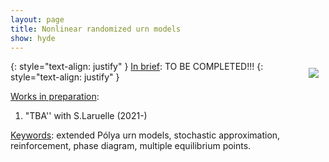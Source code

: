 ```yaml
---
layout: page
title: Nonlinear randomized urn models
show: hyde
---
```


<img style="max-width:350px;float:right;margin: 1px 1px 1px 1px;padding: 10px;" src="../assets/Tcrit-L33.png">
{: style="text-align: justify" }
<ins>In brief</ins>: TO BE COMPLETED!!!
{: style="text-align: justify" }

<ins>Works in preparation</ins>:

1. "TBA'' with S.Laruelle (2021-)

<ins>Keywords</ins>:  extended Pólya urn models, stochastic approximation, reinforcement, phase diagram, multiple equilibrium points.
